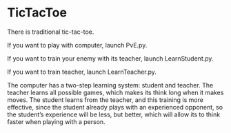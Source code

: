 # TicTacToe

There is traditional tic-tac-toe.

If you want to play with computer,
launch PvE.py.

If you want to train your enemy with its teacher,
launch LearnStudent.py.

If you want to train teacher,
launch LearnTeacher.py.

The computer has a two-step learning system: student and teacher.
The teacher learns all possible games,
which makes its think long when it makes moves.
The student learns from the teacher,
and this training is more effective,
since the student already plays with an experienced opponent,
so the student’s experience will be less, but better,
which will allow its to think faster when playing with a person.